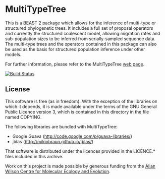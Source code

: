 MultiTypeTree
=============

This is a BEAST 2 package which allows for the inference of multi-type
or structured phylogenetic trees.  It includes a full set of proposal
operators and currently the structured coalescent model, allowing
migration rates and sub-population sizes to be inferred from
serially-sampled sequence data.  The multi-type trees and the
operators contained in this package can also be used as the basis for
structured population inference under other models.

For further information, please refer to the MultiTypeTree [web
page](http://compevol.github.com/MultiTypeTree).

[![Build Status](https://travis-ci.org/tgvaughan/MultiTypeTree.svg?branch=master)](https://travis-ci.org/tgvaughan/MultiTypeTree)

License
-------

This software is free (as in freedom).  With the exception of the
libraries on which it depends, it is made available under the terms of
the GNU General Public Licence version 3, which is contained in this
directory in the file named COPYING.

The following libraries are bundled with MultiTypeTree:

* Google Guava (http://code.google.com/p/guava-libraries/)
* jblas (http://mikiobraun.github.io/jblas/)

That software is distributed under the licences provided in the
LICENCE.* files included in this archive.

Work on this project is made possible by generous funding from the
[Allan Wilson Centre for Molecular Ecology and
Evolution](http://www.allanwilsoncentre.ac.nz/).
